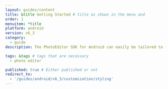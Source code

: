 ```yaml
---
layout: guides/content
title: &title Getting Started # title as shown in the menu and
order: 1
menuitem: *title
platform: android
version: v6_3
category:
  - guide
description: The PhotoEditor SDK for Android can easily be tailored to meet your business needs. Learn how to swiftly create the editor your use-case requires.

tags: &tags # tags that are necessary
  - photo editor

published: true # Either published or not
redirect_to:
  - '/guides/android/v6_3/customization/styling'
---
```

<!--

Configuration:
- change color of button/icon (2x)
- change background color
- change background color in listview/toolbar
change the corner image (?!)

Localization:
(- change Export/Save-Button (to a different to a text) (5x))
- change text for menu item

Theming:
- change Export/Save-Button (either to a different icon) (5x)
- Can I only change the photo editor toolbar background color not the specific tools (like Transform or filter) background color?
- Change the photo editor preview background (from black to white)
- change camera button
- change camera view (to white background)
- change the chequered box on the color changer to a rainbow box

Customization:
- Replace Export/Save Button from icon to text







-->